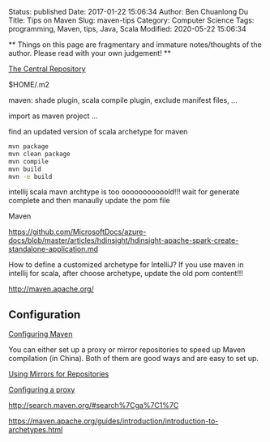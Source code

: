 Status: published
Date: 2017-01-22 15:06:34
Author: Ben Chuanlong Du
Title: Tips on Maven
Slug: maven-tips
Category: Computer Science
Tags: programming, Maven, tips, Java, Scala
Modified: 2020-05-22 15:06:34

**
Things on this page are
fragmentary and immature notes/thoughts of the author.
Please read with your own judgement!
**

[The Central Repository](http://search.maven.org/#search)

$HOME/.m2

maven: shade plugin, scala compile plugin, exclude manifest files, ...

import as maven project ...

find an updated version of scala archetype for maven

```sh
mvn package  
mvn clean package  
mvn compile  
mvn build  
mvn -e build
```

intellij scala mavn archtype is too ooooooooooold!!! 
wait for generate complete and then manaully update the pom file


Maven

https://github.com/MicrosoftDocs/azure-docs/blob/master/articles/hdinsight/hdinsight-apache-spark-create-standalone-application.md


How to define a customized archetype for IntelliJ?
If you use maven in intellij for scala, after choose archetype, update the old pom content!!!

http://maven.apache.org/

## Configuration

[Configuring Maven](https://maven.apache.org/guides/mini/guide-configuring-maven.html)

You can either set up a proxy or mirror repositories to speed up Maven compilation (in China).
Both of them are good ways and are easy to set up.

[Using Mirrors for Repositories](https://maven.apache.org/guides/mini/guide-mirror-settings.html)

[Configuring a proxy](https://maven.apache.org/guides/mini/guide-proxies.html)



http://search.maven.org/#search%7Cga%7C1%7C

https://maven.apache.org/guides/introduction/introduction-to-archetypes.html

